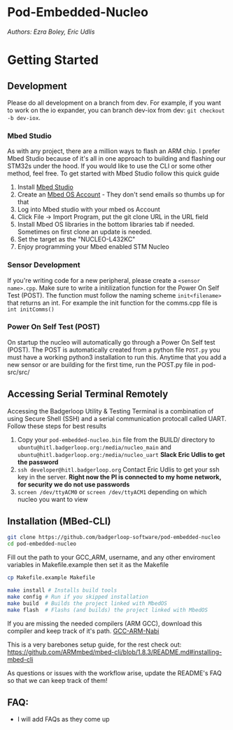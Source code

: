 # Pod-Embedded-Nucleo
*Authors: Ezra Boley, Eric Udlis*

# Getting Started

## Development
Please do all development on a branch from dev. For example, if you want to work
on the io expander, you can branch dev-iox from dev: `git checkout -b dev-iox`.

### Mbed Studio
As with any project, there are a million ways to flash an ARM chip. I prefer Mbed Studio because of it's all in one approach to building and flashing our STM32s under the hood. If you would like to use the CLI or some other method, feel free.
To get started with Mbed Studio follow this quick guide
1. Install [Mbed Studio](https://studio.os.mbed.com)
2. Create an [Mbed OS Account](https://os.mbed.com) - They don't send emails so thumbs up for that
3. Log into Mbed studio with your mbed os Account
4. Click File -> Import Program, put the git clone URL in the URL field
5. Install Mbed OS libraries in the bottom libraries tab if needed. Sometimes on first clone an update is needed.
7. Set the target as the "NUCLEO-L432KC"
8. Enjoy programming your Mbed enabled STM Nucleo

### Sensor Development
If you're writing code for a new peripheral, please create a `<sensor name>.cpp`.
Make sure to write a initilization function for the Power On Self Test (POST). The function must follow the naming scheme `init<filename>` that returns an int.
For example the init function for the comms.cpp file is `int initComms()`

### Power On Self Test (POST)
On startup the nucleo will automatically go through a Power On Self test (POST). The POST is automatically created from a python file `POST.py` you must have a working python3 installation to run this.
Anytime that you add a new sensor or are building for the first time, run the POST.py file in pod-src/src/

## Accessing Serial Terminal Remotely

Accessing the Badgerloop Utility & Testing Terminal is a combination of using Secure Shell (SSH) and a serial communication protocall called UART. Follow these steps for best results

1. Copy your `pod-embedded-nucleo.bin` file from the BUILD/ directory to `ubuntu@hitl.badgerloop.org:/media/nucleo_main` and `ubuntu@hitl.badgerloop.org:/media/nucleo_uart` **Slack Eric Udlis to get the password**
2. `ssh developer@hitl.badgerloop.org` Contact Eric Udlis to get your ssh key in the server. **Right now the PI is connected to my home network, for security we do not use passwords**
3. `screen /dev/ttyACM0` or `screen /dev/ttyACM1` depending on which nucleo you want to view

## Installation (MBed-CLI)

```bash
git clone https://github.com/badgerloop-software/pod-embedded-nucleo
cd pod-embedded-nucleo
```

Fill out the path to your GCC_ARM, username, and any other enviroment variables in Makefile.example then set it as the Makefile
```bash
cp Makefile.example Makefile
```

```bash
make install # Installs build tools
make config # Run if you skipped installation
make build  # Builds the project linked with MbedOS
make flash  # Flashs (and builds) the project linked with MbedOS
```

If you are missing the needed compilers (ARM GCC), download this compiler and keep track of it's path.
[GCC-ARM-Nabi](https://developer.arm.com/tools-and-software/open-source-software/developer-tools/gnu-toolchain/gnu-rm/downloads)



This is a very barebones setup guide, for the rest check out:
https://github.com/ARMmbed/mbed-cli/blob/1.8.3/README.md#installing-mbed-cli

As questions or issues with the workflow arise, update the README's FAQ so that
we can keep track of them!


## FAQ:
- I will add FAQs as they come up
